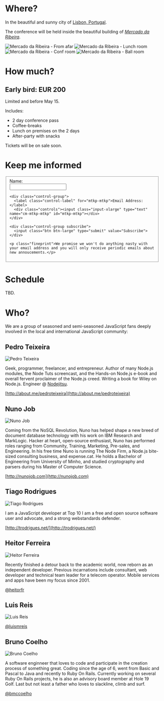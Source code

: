 # Where?

In the beautiful and sunny city of [Lisbon, Portugal](http://maps.google.com/maps/place?q=lisbon,+portugal&hl=en&ftid=0xd19331a61e4f33b:0x400ebbde49036d0).

The conference will be held inside the beautiful building of [_Mercado da Ribeira_](http://maps.google.com/maps/place?q=mercado+da+ribeira,+Lisbon,+Portugal&hl=en&cid=7706911473874070589).

<section id="photos">
  <img class="first" src="/img/venue/far.jpg" alt="Mercado da Ribeira - From afar" />
  <img src="/img/venue/lunches.jpg" alt="Mercado da Ribeira - Lunch room" />
  <img class="first" src="/img/venue/confroom.jpg" alt="Mercado da Ribeira - Conf room" />
  <img src="/img/venue/room.jpg" alt="Mercado da Ribeira - Ball room" />
</section>

<div class="clearfix"></div>

# How much?

## Early bird: EUR 200

Limited and before May 15.

Includes:

* 2 day conference pass
* Coffee-breaks
* Lunch on premises on the 2 days
* After-party with snacks

Tickets will be on sale soon.

# Keep me informed

<form action="http://lxjs.createsend.com/t/j/s/mtkp/" method="post" id="subForm" class="form-horizontal">
  <fieldset>
    <div class="control-group">
      <label class="control-label" for="name">Name:</label>
      <div class="controls"><input class="input-xlarge" type="text" name="cm-name" id="name"></div>
    </div>

    <div class="control-group">
      <label class="control-label" for="mtkp-mtkp">Email Address:</label>
      <div class="controls"><input class="input-xlarge" type="text" name="cm-mtkp-mtkp" id="mtkp-mtkp"></div>
    </div>

    <div class="control-group subscribe">
      <input class="btn btn-large" type="submit" value="Subscribe">
    </div>

    <p class="fineprint">We promise we won't do anything nasty with your email address and you will only receive periodic emails about new annoucements.</p>

  </fieldset>
</form>

# Schedule

TBD.

# Who?

We are a group of seasoned and semi-seasoned JavaScript fans deeply involved in the local and international JavaScript community:


## Pedro Teixeira

![Pedro Teixeira](/img/fronhas/pgte.png)


Geek, programmer, freelancer, and entrepreneur. Author of many Node.js modules, the Node Tuts screencast, and the Hands-on Node.js e-book and overall fervent proclaimer of the Node.js creed. Writing a book for Wiley on Node.js. Engineer @ [Nodejitsu](http://nodejitsu.com).

[http://about.me/pedroteixeira](http://about.me/pedroteixeira)


## Nuno Job

![Nuno Job](/img/fronhas/dscape.png)

Coming from the NoSQL Revolution, Nuno has helped shape a new breed of document database technology with his work on IBM Research and MarkLogic. Hacker at heart, open-source enthusiast, Nuno has performed roles ranging from Community, Training, Marketing, Pre-sales, and Engineering. In his free time Nuno is running The Node Firm, a Node.js bite-sized consulting business, and expense.cat. He holds a Bachelor of Engineering from University of Minho, and studied cryptography and parsers during his Master of Computer Science.

[http://nunojob.com](http://nunojob.com)


## Tiago Rodrigues

![Tiago Rodrigues](/img/fronhas/trodrigues.jpeg)

I am a JavaScript developer at Top 10 I am a free and open source software user and advocate, and a strong webstandards defender.

[http://trodrigues.net/](http://trodrigues.net/)

## Heitor Ferreira

![Heitor Ferreira](/img/fronhas/heitor.jpg)

Recently finished a detour back to the academic world, now reborn as an independent developer. Previous incarnations include consultant, web developer and technical team leader for a telecom operator. Mobile services and apps have been my focus since 2001. 

[@heitorfr](https://twitter.com/heitorfr)

## Luis Reis

![Luis Reis](/img/fronhas/luismreis.jpeg)

[@luismreis](https://twitter.com/#!/luismreis)

## Bruno Coelho

![Bruno Coelho](/img/fronhas/bmccoelho.jpg)

A software enginneer that loves to code and participate in the creation process of something great.
Coding since the age of 6, went from Basic and Pascal to Java and recently to Ruby On Rails.
Currently working on several Ruby On Rails projects, he is also an advisory board member at Hole 19 Golf.
Last but not least a father who loves to slackline, climb and surf.

[@bmccoelho](https://twitter.com/bmccoelho)